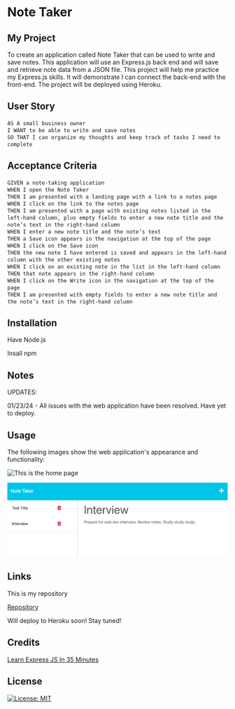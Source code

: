 # Note Taker

## My Project

To create an application called Note Taker that can be used to write and save notes. This application will use an Express.js back end and will save and retrieve note data from a JSON file. This project will help me practice my Express.js skills. It will demonstrate I can connect the back-end with the front-end. The project will be deployed using Heroku. 

## User Story

```
AS A small business owner
I WANT to be able to write and save notes
SO THAT I can organize my thoughts and keep track of tasks I need to complete
```


## Acceptance Criteria

```
GIVEN a note-taking application
WHEN I open the Note Taker
THEN I am presented with a landing page with a link to a notes page
WHEN I click on the link to the notes page
THEN I am presented with a page with existing notes listed in the left-hand column, plus empty fields to enter a new note title and the note’s text in the right-hand column
WHEN I enter a new note title and the note’s text
THEN a Save icon appears in the navigation at the top of the page
WHEN I click on the Save icon
THEN the new note I have entered is saved and appears in the left-hand column with the other existing notes
WHEN I click on an existing note in the list in the left-hand column
THEN that note appears in the right-hand column
WHEN I click on the Write icon in the navigation at the top of the page
THEN I am presented with empty fields to enter a new note title and the note’s text in the right-hand column
```

## Installation

Have Node.js

Insall npm

## Notes

UPDATES: 

01/23/24 - All issues with the web application have been resolved. Have yet to deploy. 

## Usage

The following images show the web application's appearance and functionality:

![This is the home page](./Assets/Home.png)

![This is where you take notes and save them](./Assets/notes.png)

## Links

This is my repository

[Repository](https://github.com/Gera1313/note-taker)

Will deploy to Heroku soon! Stay tuned!  

## Credits

[Learn Express JS In 35 Minutes](https://youtu.be/SccSCuHhOw0) 

## License

[![License: MIT](https://img.shields.io/badge/License-MIT-yellow.svg)](https://opensource.org/licenses/MIT)